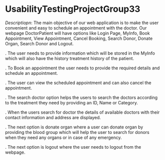# UsabilityTestingProjectGroup33

*Descriptiopn*: The main objective of our web application is to make the user convenient and easy to schedule an appointment with the doctor. Our webpage DoctorPatient will have options like Login Page, MyInfo, Book Appointment, View Appointment, Cancel Booking, Search Donor, Donate Organ, Search Donor and Logout. 

.   The user needs to provide information which will be stored in the MyInfo which will also have the history treatment history of the patient.

.   To Book an appointment the user needs to provide the required details and schedule an appointment.

.   The user can view the scheduled appointment and can also cancel the appointment.

.   The search doctor option helps the users to search the doctors according to the treatment they need by providing an ID, Name or Category.

.   When the users search for doctor the details of available doctors with their contact information and address are displayed.

.   The next option is donate organ where a user can donate organ by providing the blood group which will help the user to search for donors when they need any organs or     in case of any emergency. 

.   The next option is logout where the user needs to logout from the webpage.

